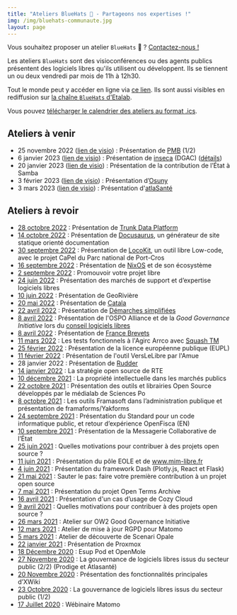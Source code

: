 ```yaml
---
title: "Ateliers BlueHats 🧢 - Partageons nos expertises !"
img: /img/bluehats-communaute.jpg
layout: page
---
```


<div class="fr-highlight">
  <p>Vous souhaitez proposer un atelier <code>BlueHats</code> 🧢 ?  <a href="mailto:logiciels-libres@data.gouv.fr">Contactez-nous !</a></p>
</div>

Les ateliers `BlueHats` sont des visioconférences ou des agents publics présentent des logiciels libres qu'ils utilisent ou développent.  Ils se tiennent un ou deux vendredi par mois de 11h à 12h30.

Tout le monde peut y accéder en ligne via [ce lien](https://webinaire.numerique.gouv.fr//meeting/signin/362/creator/369/hash/84c9902a44b481830388d5d69c808eb669da0a5b).  Ils sont aussi visibles en rediffusion sur [la chaîne `BlueHats` d'Etalab](https://www.dailymotion.com/playlist/x767bq).

Vous pouvez [télécharger le calendrier des ateliers au format .ics](https://git.sr.ht/~etalab/logiciels-libres/blob/master/evenements/ateliers-bluehats.ics).

## Ateliers à venir

- 25 novembre 2022 ([lien de visio](https://webinaire.numerique.gouv.fr//meeting/signin/362/creator/369/hash/84c9902a44b481830388d5d69c808eb669da0a5b)) : Présentation de [PMB](https://www.wikidata.org/wiki/Q3359740) (1/2)
- 6 janvier 2023 ([lien de visio](https://webinaire.numerique.gouv.fr//meeting/signin/362/creator/369/hash/84c9902a44b481830388d5d69c808eb669da0a5b)) : Présentation de [inseca](https://github.com/DGAC/inseca) (DGAC) ([détails](https://github.com/blue-hats/ateliers/blob/main/ateliers.org#6-janvier--pr%C3%A9sentation-de-httpsgithubcomdgacinseca))
- 20 janvier 2023 ([lien de visio](https://webinaire.numerique.gouv.fr//meeting/signin/362/creator/369/hash/84c9902a44b481830388d5d69c808eb669da0a5b)) : Présentation de la contribution de l’État à Samba
- 3 février 2023 ([lien de visio](https://webinaire.numerique.gouv.fr//meeting/signin/362/creator/369/hash/84c9902a44b481830388d5d69c808eb669da0a5b)) : Présentation d’[Osuny](https://www.osuny.org/)
- 3 mars 2023 ([lien de visio](https://webinaire.numerique.gouv.fr//meeting/signin/362/creator/369/hash/84c9902a44b481830388d5d69c808eb669da0a5b)) : Présentation d'[atlaSanté](https://www.atlasante.fr)

## Ateliers à revoir

- [28 octobre 2022](/ateliers/tdp) : Présentation de [Trunk Data Platform](https://github.com/TOSIT-IO/TDP)
- [14 octobre 2022](/ateliers/docusaurus) : Présentation de [Docusaurus](https://docusaurus.io/), un générateur de site statique orienté documentation
- [30 septembre 2022](/ateliers/locokit) : Présentation de [LocoKit](https://locokit.io/), un outil libre Low-code, avec le projet CaPel du Parc national de Port-Cros
- [16 septembre 2022](/ateliers/nixos) : Présentation de [NixOS](https://nixos.org/) et de son écosystème
- [2 septembre 2022](/ateliers/promouvoir-votre-projet-libre) : Promouvoir votre projet libre
- [24 juin 2022](/ateliers/sll) : Présentation des marchés de support et d’expertise logiciels libres
- [10 juin 2022](/ateliers/georiviere) : Présentation de GeoRivière
- [20 mai 2022](/ateliers/catala) : Présentation de [Catala](https://catala-lang.org)
- [22 avril 2022](/ateliers/demarches-simplifiees) : Présentation de [Démarches simplifiées](https://github.com/betagouv/demarches-simplifiees.fr/)
- [8 avril 2022](/ateliers/ospo-alliance-good-governance-initiative) : Présentation de l'OSPO Alliance et de la *Good Governance Initiative* lors du [conseil logiciels libres](https://man.sr.ht/~etalab/logiciels-libres/conseil-logiciels-libres.md)
- [8 avril 2022](/ateliers/france-brevets) : Présentation de [France Brevets](https://www.francebrevets.com/)
- [11 mars 2022](/ateliers/squash-tm) : Les tests fonctionnels à l'Agirc Arrco avec [Squash TM](https://sill.etalab.gouv.fr/fr/software?id=137)
- [25 février 2022](/ateliers/eupl) : Présentation de la licence européenne publique (EUPL)
- [11 février 2022](/ateliers/amue-verslelibre) : Présentation de l'outil VersLeLibre par l'Amue
- 28 janvier 2022 : Présentation de [Rudder](https://sill.etalab.gouv.fr/fr/software?id=164)
- [14 janvier 2022](/ateliers/rte) : La stratégie open source de RTE
- [10 décembre 2021](/ateliers/propriete-intellectuelle-marches-publics) : La propriété intellectuelle dans les marchés publics
- [22 octobre 2021](/ateliers/medialab-sciences-po) : Présentation des outils et librairies Open Source développés par le médialab de Sciences Po
- [8 octobre 2021](/ateliers/outils-framasoft-administration-publique-yakforms) : Les outils Framasoft dans l’administration publique et présentation de framaforms/Yakforms
- [24 septembre 2021](/ateliers/standard-code-informatique-public-openfisca) : Présentation du Standard pour un code informatique public, et retour d’expérience OpenFisca (EN)
- [10 septembre 2021](/ateliers/messagerie-collaborative-etat) : Présentation de la Messagerie Collaborative de l’État
- [25 juin 2021](/ateliers/motivation-contributions-open-source) : Quelles motivations pour contribuer à des projets open source ?
- [11 juin 2021](/ateliers/pole-eole-mim-libre) : Présentation du pôle EOLE et de www.mim-libre.fr
- [4 juin 2021](/ateliers/framework-dash) : Présentation du framework Dash (Plotly.js, React et Flask)
- [21 mai 2021](/ateliers/premiere-contribution-projet-open-source) : Sauter le pas: faire votre première contribution à un projet open source
- [7 mai 2021](/ateliers/open-terms-archive) : Présentation du projet Open Terms Archive
- [16 avril 2021](/ateliers/cozy-cloud) : Présentation d'un cas d’usage de Cozy Cloud
- [9 avril 2021](/ateliers/motivation-contributions-open-source) : Quelles motivations pour contribuer à des projets open source ?
- [26 mars 2021](/ateliers/ow2-good-governance-initiative) : Atelier sur OW2 Good Governance Initiative
- [12 mars 2021](/ateliers/matomo) : Atelier de mise à jour RGPD pour Matomo
- [5 mars 2021](/ateliers/scenari-opale) : Atelier de découverte de Scenari Opale
- [22 janvier 2021](/ateliers/proxmox) : Présentation de Proxmox
- [18 Décembre 2020](/ateliers/esup-pod-openmole) : Esup Pod et OpenMole
- [27 Novembre 2020](/ateliers/exemples-gouvernance-logiciels-libres-secteur-public) : La gouvernance de logiciels libres issus du secteur public (2/2) (Prodige et Atlasanté)
- [20 Novembre 2020](/ateliers/xwiki) : Présentation des fonctionnalités principales d’XWiki
- [23 Octobre 2020](/ateliers/exemples-gouvernance-logiciels-libres-secteur-public) : La gouvernance de logiciels libres issus du secteur public (1/2)
- [17 Juillet 2020](/ateliers/matomo) : Wébinaire Matomo

